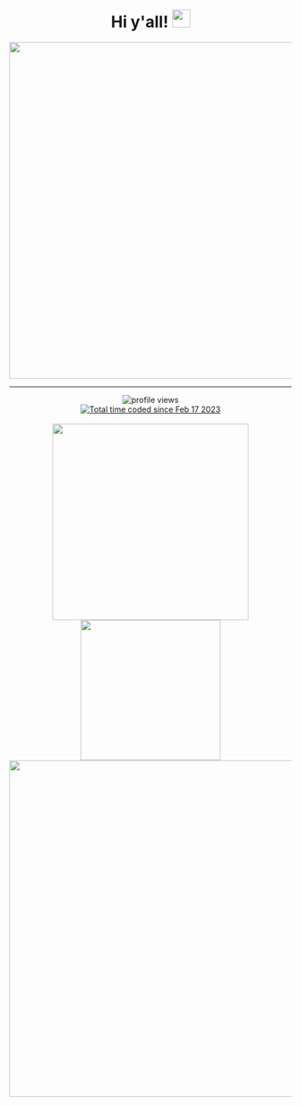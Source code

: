 <div id="header" align="center">
  <h1>
    Hi y'all!
    <img src="https://media.giphy.com/media/hvRJCLFzcasrR4ia7z/giphy.gif" width=32px>
  </h1>
</div>
<div align="center">
  <img src="https://media.giphy.com/media/13UZisxBxkjPwI/giphy.gif" width="600">
</div>

---

<div align="center">
  <img src="https://komarev.com/ghpvc/?username=pufereq&color=5e81ac" alt="profile views">
  <br>
  <a href="https://wakatime.com/@d3784eea-797e-46bc-84f0-75275a82657d"><img src="https://wakatime.com/badge/user/d3784eea-797e-46bc-84f0-75275a82657d.svg" alt="Total time coded since Feb 17 2023" /></a>
  <br>
  <br>
  <img src="https://github-readme-stats.vercel.app/api?username=pufereq&show_icons=true&theme=nord" width="350">
  <img src="https://github-readme-stats.vercel.app/api/top-langs/?username=pufereq&layout=compact&theme=nord" width="250">
  <br>
  <img src="https://github-readme-stats.vercel.app/api/wakatime?username=pufereq&theme=nord" width="600">
</div>
